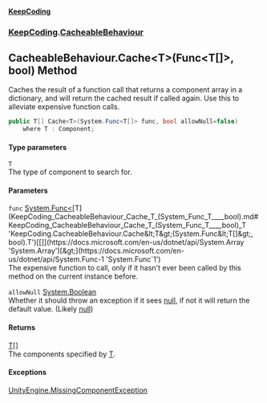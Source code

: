 #### [KeepCoding](index.md 'index')
### [KeepCoding](KeepCoding.md 'KeepCoding').[CacheableBehaviour](KeepCoding_CacheableBehaviour.md 'KeepCoding.CacheableBehaviour')
## CacheableBehaviour.Cache&lt;T&gt;(Func&lt;T[]&gt;, bool) Method
Caches the result of a function call that returns a component array in a dictionary, and will return the cached result if called again. Use this to alleviate expensive function calls.  
```csharp
public T[] Cache<T>(System.Func<T[]> func, bool allowNull=false)
    where T : Component;
```
#### Type parameters
<a name='KeepCoding_CacheableBehaviour_Cache_T_(System_Func_T____bool)_T'></a>
`T`  
The type of component to search for.
  
#### Parameters
<a name='KeepCoding_CacheableBehaviour_Cache_T_(System_Func_T____bool)_func'></a>
`func` [System.Func&lt;](https://docs.microsoft.com/en-us/dotnet/api/System.Func-1 'System.Func`1')[T](KeepCoding_CacheableBehaviour_Cache_T_(System_Func_T____bool).md#KeepCoding_CacheableBehaviour_Cache_T_(System_Func_T____bool)_T 'KeepCoding.CacheableBehaviour.Cache&lt;T&gt;(System.Func&lt;T[]&gt;, bool).T')[[]](https://docs.microsoft.com/en-us/dotnet/api/System.Array 'System.Array')[&gt;](https://docs.microsoft.com/en-us/dotnet/api/System.Func-1 'System.Func`1')  
The expensive function to call, only if it hasn't ever been called by this method on the current instance before.
  
<a name='KeepCoding_CacheableBehaviour_Cache_T_(System_Func_T____bool)_allowNull'></a>
`allowNull` [System.Boolean](https://docs.microsoft.com/en-us/dotnet/api/System.Boolean 'System.Boolean')  
Whether it should throw an exception if it sees [null](https://docs.microsoft.com/en-us/dotnet/csharp/language-reference/keywords/null 'https://docs.microsoft.com/en-us/dotnet/csharp/language-reference/keywords/null'), if not it will return the default value. (Likely [null](https://docs.microsoft.com/en-us/dotnet/csharp/language-reference/keywords/null 'https://docs.microsoft.com/en-us/dotnet/csharp/language-reference/keywords/null'))
  
#### Returns
[T](KeepCoding_CacheableBehaviour_Cache_T_(System_Func_T____bool).md#KeepCoding_CacheableBehaviour_Cache_T_(System_Func_T____bool)_T 'KeepCoding.CacheableBehaviour.Cache&lt;T&gt;(System.Func&lt;T[]&gt;, bool).T')[[]](https://docs.microsoft.com/en-us/dotnet/api/System.Array 'System.Array')  
The components specified by [T](KeepCoding_CacheableBehaviour_Cache_T_(System_Func_T____bool).md#KeepCoding_CacheableBehaviour_Cache_T_(System_Func_T____bool)_T 'KeepCoding.CacheableBehaviour.Cache&lt;T&gt;(System.Func&lt;T[]&gt;, bool).T').
#### Exceptions
[UnityEngine.MissingComponentException](https://docs.microsoft.com/en-us/dotnet/api/UnityEngine.MissingComponentException 'UnityEngine.MissingComponentException')  
